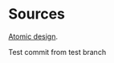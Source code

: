 # Sources

[Atomic design](https://paulonteri.com/thoughts/atomic-design-react).

Test commit from test branch